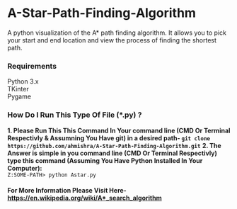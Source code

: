 # A-Star-Path-Finding-Algorithm
A python visualization of the A* path finding algorithm. It allows you to pick your start and end location and view the process of finding the shortest path.

### Requirements
Python 3.x</br>
TKinter</br>
Pygame</br>

### How Do I Run This Type Of File (*.py) ?
**1. Please Run This This Command In Your command line (CMD Or Terminal Respectivly & Assumning You Have git) in a desired path- `git clone https://github.com/ahmishra/A-Star-Path-Finding-Algorithm.git`**
**2. The Answer is simple in you command line (CMD Or Terminal Respectivly) type this command (Assuming You Have Python Installed In Your Computer):**</br>
`Z:SOME-PATH> python Astar.py`

#### For More Information Please Visit Here- https://en.wikipedia.org/wiki/A*_search_algorithm
